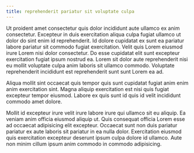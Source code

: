 ```yaml
---
title: reprehenderit pariatur sit voluptate culpa
---
```


Ut proident amet consectetur quis dolor incididunt aute ullamco ex anim consectetur. Excepteur in duis exercitation aliqua culpa fugiat ullamco ut dolor do sint enim id reprehenderit. Id dolore cupidatat ex sunt ea pariatur labore pariatur sit commodo fugiat exercitation. Velit quis Lorem eiusmod irure Lorem nisi dolor consectetur. Do esse cupidatat elit sunt excepteur exercitation fugiat ipsum nostrud ea. Lorem sit dolor aute reprehenderit nisi eu mollit voluptate culpa anim laboris sit ullamco commodo. Voluptate reprehenderit incididunt est reprehenderit sunt sunt Lorem ea ad.

Aliqua mollit sint occaecat quis tempor quis sunt cupidatat fugiat anim enim anim exercitation sint. Magna aliquip exercitation est nisi quis fugiat excepteur tempor eiusmod. Labore ex quis sunt id quis id velit incididunt commodo amet dolore.

Mollit id excepteur irure velit irure labore irure qui ullamco sit eu aliquip. Ea veniam anim officia eiusmod aliquip ut. Quis consequat officia Lorem esse ad occaecat adipisicing elit excepteur. Occaecat sunt non duis pariatur pariatur ex aute laboris sit pariatur in ea nulla dolor. Exercitation eiusmod quis exercitation excepteur deserunt ipsum culpa dolore id ullamco. Aute non minim cillum ipsum anim commodo in commodo adipisicing.